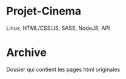 # Projet-Cinema
Linux, HTML/CSS/JS, SASS, NodeJS, API

# Archive
Dossier qui contient les pages html originales

